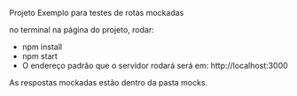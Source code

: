 Projeto Exemplo para testes de rotas mockadas

no terminal na página do projeto, rodar:
- npm install
- npm start
- O endereço padrão que o servidor rodará será em: http://localhost:3000


As respostas mockadas estão dentro da pasta mocks.
